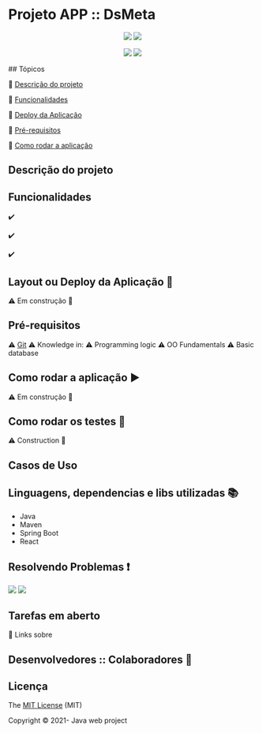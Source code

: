 # Projeto APP :: DsMeta 

<p align="center">
  <img src="http://img.shields.io/static/v1?label=License&message=MIT&color=green&style=for-the-badge"/>
  <img src="http://img.shields.io/static/v1?label=TESTES&message=%3E100&color=GREEN&style=for-the-badge"/>
  </p>
<p align="center">
   
<img src = "https://img.shields.io/badge/version-v0.0.1-blue">
<img src="https://img.shields.io/badge/%20-help--wanted-%23159818">

</p>
##  Tópicos 

:small_blue_diamond: [Descrição do projeto](#descrição-do-projeto)

:small_blue_diamond: [Funcionalidades](#funcionalidades)

:small_blue_diamond: [Deploy da Aplicação](#layout-ou-deploy-da-aplicação-dash)

:small_blue_diamond: [Pré-requisitos](#pré-requisitos)

:small_blue_diamond: [Como rodar a aplicação](#como-rodar-a-aplicação-arrow_forward)

## Descrição do projeto 

<p align="justify">
 
</p>

## Funcionalidades

:heavy_check_mark:  

:heavy_check_mark:

:heavy_check_mark:

## Layout ou Deploy da Aplicação  :construction_worker:
:warning: Em construção :construction:

## Pré-requisitos

:warning: [Git](https://github.com/)
:warning: Knowledge in: 
    :warning: Programming logic
    :warning: OO Fundamentals
    :warning: Basic database

## Como rodar a aplicação :arrow_forward:

:warning: Em construção :construction:

## Como rodar os testes :dizzy:
:warning: Construction :construction:

## Casos de Uso


## Linguagens, dependencias e libs utilizadas :books:
- Java 
- Maven
- Spring Boot 
- React

## Resolvendo Problemas :exclamation:

 <img src="https://img.shields.io/badge/open%20issues-1-yellow">  

<img src="https://img.shields.io/badge/closed%20issues-1-red">

## Tarefas em aberto

:memo: Links sobre 

## Desenvolvedores :: Colaboradores :octopus:

## Licença 

The [MIT License]() (MIT)

Copyright :copyright: 2021- Java web project